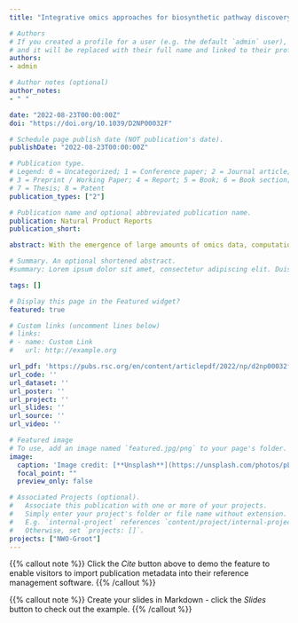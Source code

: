 ```yaml
---
title: "Integrative omics approaches for biosynthetic pathway discovery in plants"

# Authors
# If you created a profile for a user (e.g. the default `admin` user), write the username (folder name) here 
# and it will be replaced with their full name and linked to their profile.
authors:
- admin

# Author notes (optional)
author_notes:
- " "

date: "2022-08-23T00:00:00Z"
doi: "https://doi.org/10.1039/D2NP00032F"

# Schedule page publish date (NOT publication's date).
publishDate: "2022-08-23T00:00:00Z"

# Publication type.
# Legend: 0 = Uncategorized; 1 = Conference paper; 2 = Journal article;
# 3 = Preprint / Working Paper; 4 = Report; 5 = Book; 6 = Book section;
# 7 = Thesis; 8 = Patent
publication_types: ["2"]

# Publication name and optional abbreviated publication name.
publication: Natural Product Reports
publication_short:

abstract: With the emergence of large amounts of omics data, computational approaches for the identification of plant natural product biosynthetic pathways and their genetic regulation have become increasingly important. While genomes provide clues regarding functional associations between genes based on gene clustering, metabolome mining provides a foundational technology to chart natural product structural diversity in plants, and transcriptomics has been successfully used to identify new members of their biosynthetic pathways based on coexpression. Thus far, most approaches utilizing transcriptomics and metabolomics have been targeted towards specific pathways and use one type of omics data at a time. Recent technological advances now provide new opportunities for integration of multiple omics types and untargeted pathway discovery. Here, we review advances in plant biosynthetic pathway discovery using genomics, transcriptomics, and metabolomics, as well as recent efforts towards omics integration. We highlight how transcriptomics and metabolomics provide complementary information to link genes to metabolites, by associating temporal and spatial gene expression levels with metabolite abundance levels across samples, and by matching mass-spectral features to enzyme families. Furthermore, we suggest that elucidation of gene regulatory networks using time-series data may prove useful for efforts to unwire the complexities of biosynthetic pathway components based on regulatory interactions and events.

# Summary. An optional shortened abstract.
#summary: Lorem ipsum dolor sit amet, consectetur adipiscing elit. Duis posuere tellus ac convallis placerat. Proin tincidunt magna sed ex sollicitudin condimentum.

tags: []

# Display this page in the Featured widget?
featured: true

# Custom links (uncomment lines below)
# links:
# - name: Custom Link
#   url: http://example.org

url_pdf: 'https://pubs.rsc.org/en/content/articlepdf/2022/np/d2np00032f'
url_code: ''
url_dataset: ''
url_poster: ''
url_project: ''
url_slides: ''
url_source: ''
url_video: ''

# Featured image
# To use, add an image named `featured.jpg/png` to your page's folder. 
image:
  caption: 'Image credit: [**Unsplash**](https://unsplash.com/photos/pLCdAaMFLTE)'
  focal_point: ""
  preview_only: false

# Associated Projects (optional).
#   Associate this publication with one or more of your projects.
#   Simply enter your project's folder or file name without extension.
#   E.g. `internal-project` references `content/project/internal-project/index.md`.
#   Otherwise, set `projects: []`.
projects: ["NWO-Groot"]
---
```


{{% callout note %}}
Click the *Cite* button above to demo the feature to enable visitors to import publication metadata into their reference management software.
{{% /callout %}}

{{% callout note %}}
Create your slides in Markdown - click the *Slides* button to check out the example.
{{% /callout %}}
